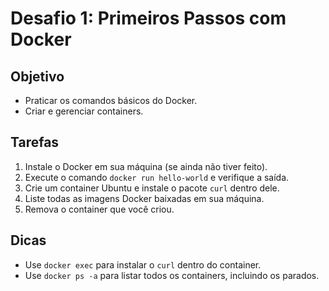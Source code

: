 # Desafio 1: Primeiros Passos com Docker

## Objetivo

- Praticar os comandos básicos do Docker.
- Criar e gerenciar containers.

## Tarefas

1. Instale o Docker em sua máquina (se ainda não tiver feito).
2. Execute o comando `docker run hello-world` e verifique a saída.
3. Crie um container Ubuntu e instale o pacote `curl` dentro dele.
4. Liste todas as imagens Docker baixadas em sua máquina.
5. Remova o container que você criou.

## Dicas

- Use `docker exec` para instalar o `curl` dentro do container.
- Use `docker ps -a` para listar todos os containers, incluindo os parados.
